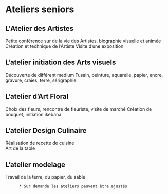 # Ateliers seniors

## L'Atelier des Artistes

Petite conférence sur de la vie des Artistes, biographie visuelle et animée
Création et technique de l’Artiste
Visite d’une exposition

## L’atelier initiation des Arts visuels

Découverte de différent medium
Fusain, peinture, aquarelle, papier, encre, gravure, craies, terre, sérigraphie 

## L’atelier d’Art Floral

Choix des fleurs, rencontre de fleuriste, visite de marché
Création de bouquet, initiation ikebana 

## L’atelier Design Culinaire

Réalisation de recette de cuisine                  
Art de la table

## L’atelier modelage

Travail de la terre, du papier, du sable 

          * Sur demande les ateliers peuvent être ajustés
